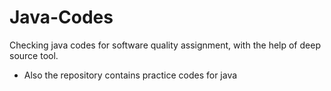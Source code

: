 # Java-Codes
Checking java codes for software quality assignment, with the help of deep source tool. 


- Also the repository contains practice codes for java

